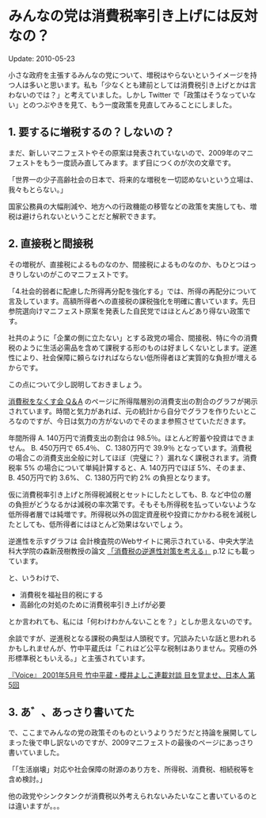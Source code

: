 みんなの党は消費税率引き上げには反対なの？
=====

Update: 2010-05-23

小さな政府を主張するみんなの党について、増税はやらないというイメージを持つ人は多いと思います。私も「少なくとも建前としては消費税引き上げとかは言わないのでは？」と考えていました。しかし Twitter で「政策はそうなっていない」とのつぶやきを見て、もう一度政策を見直してみることにしました。

## 1. 要するに増税するの？しないの？

まだ、新しいマニフェストやその原案は発表されていないので、2009年のマニフェストをもう一度読み直してみます。まず目につくのが次の文章です。

「世界一の少子高齢社会の日本で、将来的な増税を一切認めないという立場は、我々もとらない。」

国家公務員の大幅削減や、地方への行政機能の移管などの政策を実施しても、増税は避けられないということだと解釈できます。

## 2. 直接税と間接税

その増税が、直接税によるものなのか、間接税によるものなのか、もひとつはっきりしないのがこのマニフェストです。

「4.社会的弱者に配慮した所得再分配を強化する」では、所得の再配分について言及しています。高額所得者への直接税の課税強化を明確に書いています。先日参院選向けマニフェスト原案を発表した自民党ではほとんどあり得ない政策です。

社共のように「企業の側に立たない」とする政党の場合、間接税、特に今の消費税のように生活必需品を含めて課税する形のものは好ましくないとします。逆進性により、社会保障に頼らなければならない低所得者ほど実質的な負担が増えるからです。

この点について少し説明しておきましょう。

[消費税をなくす会 Q＆A](http://www.horae.dti.ne.jp/~snzk/q-and-a/q-and-a.htm) のページに所得階層別の消費支出の割合のグラフが掲示されています。時間と気力があれば、元の統計から自分でグラフを作りたいところなのですが、今日は気力の方がないのでそのまま参照させていただきます。

年間所得 A. 140万円で消費支出の割合は 98.5％。ほとんど貯蓄や投資はできません。 B. 450万円で 65.4％、 C. 1380万円で 39.9％ となっています。消費税の場合この消費支出全般に対してほぼ（完璧に？）漏れなく課税されます。消費税率 5% の場合について単純計算すると、A. 140万円でほぼ 5%、そのまま、 B. 450万円で約 3.6%、 C. 1380万円で約 2% の負担となります。

仮に消費税率引き上げと所得税減税とセットにしたとしても、B. など中位の層の負担がどうなるかは減税の率次第です。そもそも所得税を払っていないような低所得者層では純増です。所得税以外の固定資産税や投資にかかわる税を減税したとしても、低所得者にはほとんど効果はないでしょう。

逆進性を示すグラフは 会計検査院のWebサイトに掲示されている、中央大学法科大学院の森新茂樹教授の論文 [「消費税の逆進性対策を考える」](http://www.jbaudit.go.jp/effort/study/mag/pdf/j40d02.pdf) p.12 にも載っています。

と、いうわけで、

- 消費税を福祉目的税にする
- 高齢化の対処のために消費税率引き上げが必要

とか言われても、私には「何わけわかんないことを？」としか思えないのです。

余談ですが、逆進税となる課税の典型は人頭税です。冗談みたいな話と思われるかもしれませんが、竹中平蔵氏は「これほど公平な税制はありません。究極の外形標準税ともいえる。」と主張されています。

[『Voice』 2001年5月号 竹中平蔵・櫻井よしこ連載対談 目を覚ませ、日本人 第5回](http://yoshiko-sakurai.jp/index.php/2001/04/10/post_42/)


## 3. あ゛、あっさり書いてた

で、ここまでみんなの党の政策そのものというよりうだうだと持論を展開してしまった後で申し訳ないのですが、2009マニフェストの最後のページにあっさり書いていました。

「「生活崩壊」対応や社会保障の財源のあり方を、所得税、消費税、相続税等を含め検討。」

他の政党やシンクタンクが消費税以外考えられないみたいなこと書いているのとは違いますが。。。
